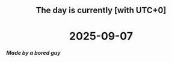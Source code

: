 <h2 align=center>The day is currently [with UTC+0]</h2>
<h1 align=center><!--TIME BEGIN-->2025-09-07<!--TIME END--></h1>
<h5>Made by a bored guy</h5>
